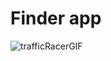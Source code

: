 # Finder app
 
![trafficRacerGIF](https://user-images.githubusercontent.com/61742799/177136792-95e43513-750c-4702-bd06-1e28aaeec057.gif)
